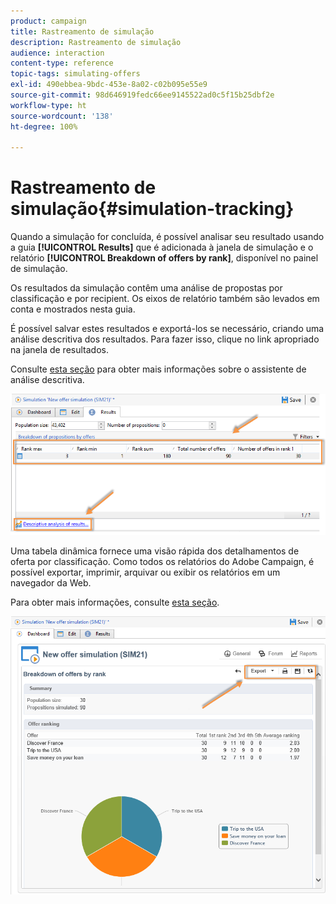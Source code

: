 ```yaml
---
product: campaign
title: Rastreamento de simulação
description: Rastreamento de simulação
audience: interaction
content-type: reference
topic-tags: simulating-offers
exl-id: 490ebbea-9bdc-453e-8a02-c02b095e55e9
source-git-commit: 98d646919fedc66ee9145522ad0c5f15b25dbf2e
workflow-type: ht
source-wordcount: '138'
ht-degree: 100%

---
```


# Rastreamento de simulação{#simulation-tracking}

Quando a simulação for concluída, é possível analisar seu resultado usando a guia **[!UICONTROL Results]** que é adicionada à janela de simulação e o relatório **[!UICONTROL Breakdown of offers by rank]**, disponível no painel de simulação.

Os resultados da simulação contêm uma análise de propostas por classificação e por recipient. Os eixos de relatório também são levados em conta e mostrados nesta guia.

É possível salvar estes resultados e exportá-los se necessário, criando uma análise descritiva dos resultados. Para fazer isso, clique no link apropriado na janela de resultados.

Consulte [esta seção](../../reporting/using/about-descriptive-analysis.md) para obter mais informações sobre o assistente de análise descritiva.

![](assets/offer_simulation_012.png)

Uma tabela dinâmica fornece uma visão rápida dos detalhamentos de oferta por classificação. Como todos os relatórios do Adobe Campaign, é possível exportar, imprimir, arquivar ou exibir os relatórios em um navegador da Web.

Para obter mais informações, consulte [esta seção](../../reporting/using/actions-on-reports.md).

![](assets/offer_simulation_013.png)
